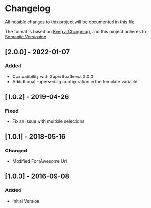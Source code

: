 # Changelog

All notable changes to this project will be documented in this file.

The format is based on [Keep a Changelog](https://keepachangelog.com/en/1.0.0/),
and this project adheres to [Semantic Versioning](https://semver.org/spec/v2.0.0.html).

## [2.0.0] - 2022-01-07

### Added

- Compatibility with SuperBoxSelect 3.0.0
- Addidtional superseding configuration in the template variable

## [1.0.2] - 2019-04-26

### Fixed

- Fix an issue with multiple selections

## [1.0.1] - 2018-05-16

### Changed

- Modified FontAwesome Url

## [1.0.0] - 2016-09-08

### Added

- Initial Version
